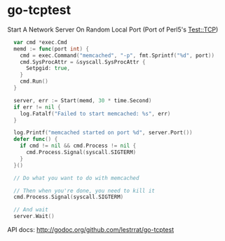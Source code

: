 go-tcptest
==========

Start A Network Server On Random Local Port (Port of Perl5's [Test::TCP](https://metacpan.org/release/Test-TCP))

```go
  var cmd *exec.Cmd
  memd := func(port int) {
    cmd = exec.Command("memcached", "-p", fmt.Sprintf("%d", port))
    cmd.SysProcAttr = &syscall.SysProcAttr {
      Setpgid: true,
    }
    cmd.Run()
  }

  server, err := Start(memd, 30 * time.Second)
  if err != nil {
    log.Fatalf("Failed to start memcached: %s", err)
  }

  log.Printf("memcached started on port %d", server.Port())
  defer func() {
    if cmd != nil && cmd.Process != nil {
      cmd.Process.Signal(syscall.SIGTERM)
    }
  }()

  // Do what you want to do with memcached

  // Then when you're done, you need to kill it
  cmd.Process.Signal(syscall.SIGTERM)

  // And wait
  server.Wait()
```

API docs: http://godoc.org/github.com/lestrrat/go-tcptest
